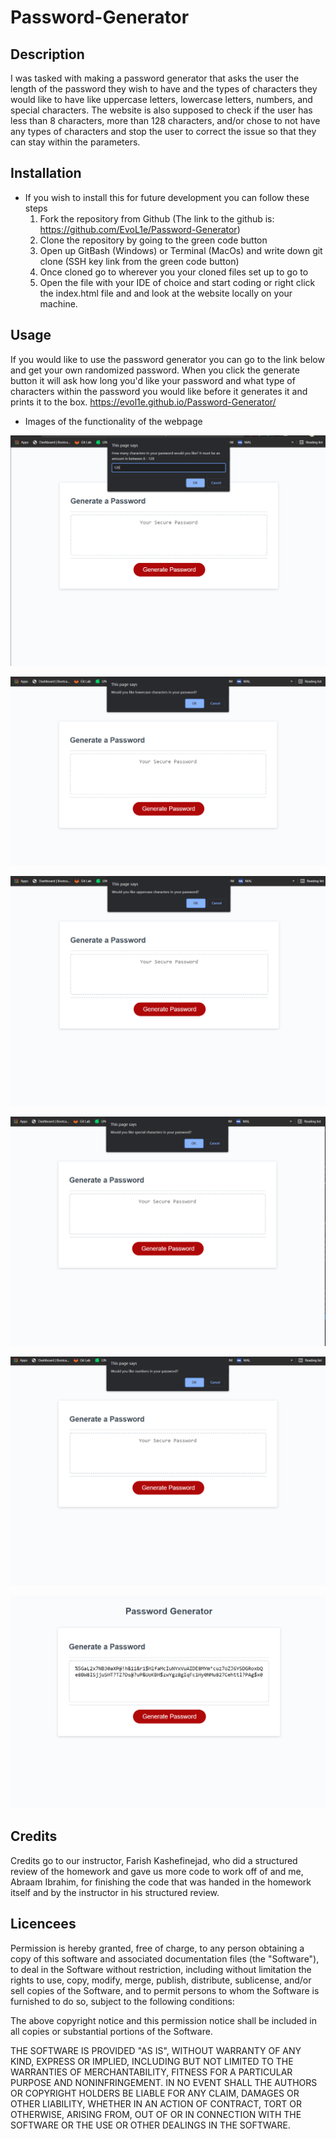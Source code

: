 # Password-Generator

## Description

 I was tasked with making a password generator that asks the user the length of the password they wish to have and the types of characters they would like to have like uppercase letters, lowercase letters, numbers, and special characters. The website is also supposed to check if the user has less than 8 characters, more than 128 characters, and/or chose to not have any types of characters and stop the user to correct the issue so that they can stay within the parameters. 


## Installation

* If you wish to install this for future development you can follow these steps
    1. Fork the repository from Github (The link to the github is: 
        https://github.com/EvoL1e/Password-Generator)
    2. Clone the repository by going to the green code button
    3. Open up GitBash (Windows) or Terminal (MacOs) and write down git clone (SSH key link from the green code button)
    4. Once cloned go to wherever you your cloned files set up to go to
    5. Open the file with your IDE of choice and start coding or right click the index.html file and and look at the website locally on your machine.

## Usage

If you would like to use the password generator you can go to the link below and get your own randomized password. When you click the generate button it will ask how long you'd like your password and what type of characters within the password you would like before it generates it and prints it to the box.
  https://evol1e.github.io/Password-Generator/

* Images of the functionality of the webpage

![The Password Generator application asking for the length of the password.](imgAssets/pageAskingForCharAmount.PNG)

![The Password Generator application asking if the user wants lowercase characters in their password](imgAssets/pageAskingForLowerCase.PNG)

![The Password Generator application asking if the user wants uppercase characters in their password](imgAssets/pageAskingForUpperCase.PNG)

![The Password Generator application asking if the user wants special characters in their password](imgAssets/pageAskingForSpecialChar.PNG)

![The Password Generator application asking if the user wants numbers in their password"](imgAssets/pageAskingForNumber.PNG)

![The Password Generator application displaying a randomly generated password"](imgAssets/generatedPassword.PNG)

## Credits

Credits go to our instructor, Farish Kashefinejad, who did a structured review of the homework and gave us more code to work off of and me, Abraam Ibrahim, for finishing the code that was handed in the homework itself and by the instructor in his structured review.

## Licencees 
Permission is hereby granted, free of charge, to any person obtaining a copy of this software and associated documentation files (the "Software"), to deal in the Software without restriction, including without limitation the rights to use, copy, modify, merge, publish, distribute, sublicense, and/or sell copies of the Software, and to permit persons to whom the Software is furnished to do so, subject to the following conditions:

The above copyright notice and this permission notice shall be included in all copies or substantial portions of the Software.

THE SOFTWARE IS PROVIDED "AS IS", WITHOUT WARRANTY OF ANY KIND, EXPRESS OR IMPLIED, INCLUDING BUT NOT LIMITED TO THE WARRANTIES OF MERCHANTABILITY, FITNESS FOR A PARTICULAR PURPOSE AND NONINFRINGEMENT. IN NO EVENT SHALL THE AUTHORS OR COPYRIGHT HOLDERS BE LIABLE FOR ANY CLAIM, DAMAGES OR OTHER LIABILITY, WHETHER IN AN ACTION OF CONTRACT, TORT OR OTHERWISE, ARISING FROM, OUT OF OR IN CONNECTION WITH THE SOFTWARE OR THE USE OR OTHER DEALINGS IN THE SOFTWARE.